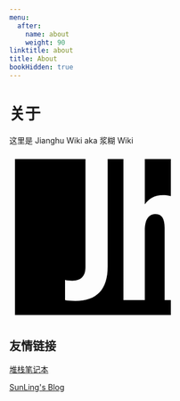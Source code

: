 ```yaml
---
menu:
  after:
    name: about
    weight: 90
linktitle: about
title: About
bookHidden: true
---
```


# 关于

这里是 Jianghu Wiki aka 浆糊 Wiki

<svg xmlns="http://www.w3.org/2000/svg" viewBox="0 0 300 300" width="300px" aria-label="Jh Logo">
  <defs>
    <style>
      .cls-1 {
        fill: var(--body-font-color);
      }
    </style>
  </defs>
  <path class="cls-1" d="M243.25,91.32c7.49-11.12,18.37-16.68,32.64-16.68,5.17,0,9.85,.63,14.04,1.9V10.07h-46.68V91.32Z"/>
  <path class="cls-1" d="M278.79,263.21V133.02c0-16.19-5.32-24.3-15.96-24.3-13.06,0-19.58,9.92-19.58,29.74v124.75h-38.44V10.07h-28.28V203.01c0,41.1-19.34,61.65-58.02,61.65-7.74,0-13.9-.49-18.49-1.45v-36.26c3.63,.97,7.98,1.45,13.06,1.45,15.71,0,23.57-8.1,23.57-24.3V10.07H10.07V289.93H289.93v-26.72h-11.14Z"/>
</svg>

## 友情链接

[堆栈笔记本](https://www.sshaw.cn/)

[SunLing's Blog](https://sunling.cc)